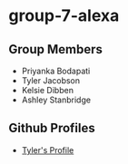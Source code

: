 # group-7-alexa

## Group Members
  - Priyanka Bodapati
  - Tyler Jacobson
  - Kelsie Dibben
  - Ashley Stanbridge

## Github Profiles
  - [Tyler's Profile](https://github.com/tjac1336)
  